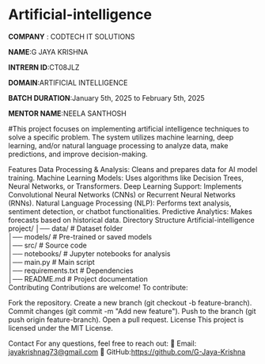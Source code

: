 # Artificial-intelligence
**COMPANY** : CODTECH IT SOLUTIONS

**NAME**:G JAYA KRISHNA

**INTRERN ID**:CT08JLZ

**DOMAIN**:ARTIFICIAL INTELLIGENCE

**BATCH DURATION**:January 5th, 2025 to February 5th, 2025

**MENTOR NAME**:NEELA SANTHOSH

#This project focuses on implementing artificial intelligence techniques to solve a specific problem. The system utilizes machine learning, deep learning, and/or natural language processing to analyze data, make predictions, and improve decision-making.

Features
Data Processing & Analysis: Cleans and prepares data for AI model training.
Machine Learning Models: Uses algorithms like Decision Trees, Neural Networks, or Transformers.
Deep Learning Support: Implements Convolutional Neural Networks (CNNs) or Recurrent Neural Networks (RNNs).
Natural Language Processing (NLP): Performs text analysis, sentiment detection, or chatbot functionalities.
Predictive Analytics: Makes forecasts based on historical data.
Directory Structure
Artificial-intelligence project/
│── data/              # Dataset folder  
│── models/            # Pre-trained or saved models  
│── src/               # Source code  
│── notebooks/         # Jupyter notebooks for analysis  
│── main.py            # Main script  
│── requirements.txt   # Dependencies  
│── README.md          # Project documentation  
Contributing
Contributions are welcome! To contribute:

Fork the repository.
Create a new branch (git checkout -b feature-branch).
Commit changes (git commit -m "Add new feature").
Push to the branch (git push origin feature-branch).
Open a pull request.
License
This project is licensed under the MIT License.

Contact
For any questions, feel free to reach out:
📧 Email: jayakrishnag73@gmail.com
🔗 GitHub:https://github.com/G-Jaya-Krishna
